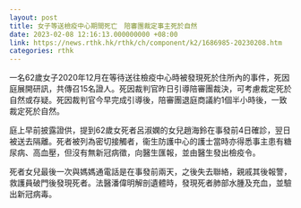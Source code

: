 ```yaml
---
layout: post
title: 女子等送檢疫中心期間死亡　陪審團裁定事主死於自然
date: 2023-02-08 12:16:13.000000000 +08:00
link: https://news.rthk.hk/rthk/ch/component/k2/1686985-20230208.htm
categories: rthk
---
```


一名62歲女子2020年12月在等待送往檢疫中心時被發現死於住所內的事件，死因庭展開研訊，共傳召15名證人。死因裁判官昨日引導陪審團裁決，可考慮裁定死於自然或存疑。死因裁判官今早完成引導後，陪審團退庭商議約1個半小時後，一致裁定死於自然。

庭上早前披露證供，提到62歲女死者呂淑嫻的女兒趙海鈴在事發前4日確診，翌日被送去隔離。死者被列為密切接觸者，衞生防護中心的護士當時亦得悉事主患有糖尿病、高血壓，但沒有無新冠病徵，向醫生匯報，並由醫生發出檢疫令。

死者女兒最後一次與媽媽通電話是在事發前兩天，之後失去聯絡，親戚其後報警，救護員破門後發現死者。法醫潘偉明解剖遺體時，發現死者肺部水腫及充血，並驗出新冠病毒。
